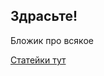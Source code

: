 ## Здрасьте!
<!-- Вы попали в бложик красноглазого линуксоида. Такого, который не понимает зачем нужен инстаграм и до сих пор монтирует флешки вручную, предпочитает терминал окошечкам с кнопочками и всячески избегает пользоваться мышью. -->

<!-- А ещё я немножко велосипедист, возможно что-то про велопоходики и в ту степь тоже напишу. -->

Бложик про всякое

[Статейки тут](/posts/)
